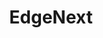 ---
blog: https://edgenext.com/blog
facebook: https://facebook.com/EdgeNextTechnology
instagram: https://instagram.com/edgenext_technology
linkedin: https://linkedin.com/company/edgenextcdn
logohandle: edgenext
sort: edgenext
title: EdgeNext
twitter: https://x.com/edgenexttech
website: https://www.edgenext.com/
youtube: https://youtube.com/channel/UCXB1VO-oZSjNROd-2O8UYig
---